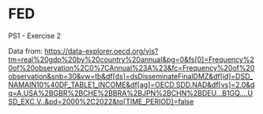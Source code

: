 # FED
PS1 - Exercise 2

Data from: https://data-explorer.oecd.org/vis?tm=real%20gdp%20by%20country%20annual&pg=0&fs[0]=Frequency%20of%20observation%2C0%7CAnnual%23A%23&fc=Frequency%20of%20observation&snb=30&vw=tb&df[ds]=dsDisseminateFinalDMZ&df[id]=DSD_NAMAIN10%40DF_TABLE1_INCOME&df[ag]=OECD.SDD.NAD&df[vs]=2.0&dq=A.USA%2BGBR%2BCHE%2BBRA%2BJPN%2BCHN%2BDEU...B1GQ....USD_EXC.V..&pd=2000%2C2022&to[TIME_PERIOD]=false